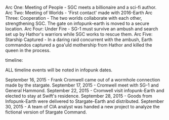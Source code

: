 



Arc One: Meeting of People - SGC meets a billionaire and a sci-fi author.
Arc Two: Meeting of Worlds - 'First contact' made with 2016-Earth
Arc Three: Cooperation - The two worlds collaborate with each other, strengthening SGC. The gate on infopunk-earth is moved to a secure location.
Arc Four: Under Fire - SG-1 must survive an ambush and search set up by Hathor's warriors while SGC works to rescue them.
Arc Five: Starship Captured - In a daring raid concurrent with the ambush, Earth commandos captured a goa'uld mothership from Hathor and killed the queen in the process.


timeline:

ALL timeline events will be noted in infopunk dates.

September 16, 2015 - Frank Cromwell came out of a wormhole connection made by the stargate.
September 17, 2015 - Cromwell meet with SG-1 and General Hammond.
September 22, 2015 - Cromwell visit infopunk-Earth and elected to stay at Swift's residence.
September 28, 2015 - Goods from Infopunk-Earth were delivered to Stargate-Earth and distributed.
September 30, 2015 - A team of CIA analyst was handed a new project to analyze the fictional version of Stargate Command.
